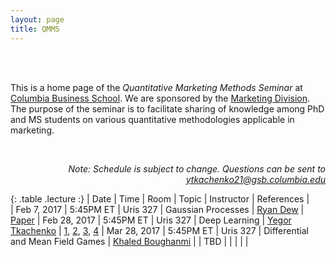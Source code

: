 ```yaml
---
layout: page
title: QMMS
---
```


<br>
<br>

This is a home page of the *Quantitative Marketing Methods Seminar* at [Columbia Business School](http://www8.gsb.columbia.edu/). We are sponsored by the [Marketing Division](http://www8.gsb.columbia.edu/faculty-research/divisions/marketing). The purpose of the seminar is to facilitate sharing of knowledge among PhD and MS students on various quantitative methodologies applicable in marketing.

<br>

<p class="message" align="right">
  <i>Note: Schedule is subject to change. Questions can be sent to <a href="mailto:ytkachenko21@gsb.columbia.edu">ytkachenko21@gsb.columbia.edu</a></i>
</p>

<style>
.lecture tr:last-child {
  color: green;
}
.lecture tr:first-child {
  font-weight: bold;
}
</style>

{: .table  .lecture :}
| Date         | Time      | Room     | Topic              | Instructor | References |                           
| Feb 7, 2017  | 5:45PM ET | Uris 327 | Gaussian Processes | [Ryan Dew](http://www.rtdew.com/) | [Paper](http://doi.org/10.1098/rsta.2011.0550)
| Feb 28, 2017 | 5:45PM ET | Uris 327 | Deep Learning      | [Yegor Tkachenko](http://www.yegortkachenko.com/) | [1](http://cs231n.github.io/), [2](https://cs.stanford.edu/~quocle/tutorial1.pdf), [3](https://cs.stanford.edu/~quocle/tutorial2.pdf), [4](https://github.com/fchollet/keras/tree/master/examples)
| Mar 28, 2017 | 5:45PM ET | Uris 327 | Differential and Mean Field Games      | [Khaled Boughanmi](http://www8.gsb.columbia.edu/cbs-directory/phd/KBoughanmi18) |
| TBD | | | | |



